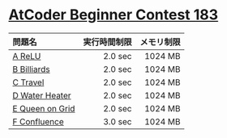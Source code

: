 # [AtCoder Beginner Contest 183](https://atcoder.jp/contests/abc183)

問題名 | 実行時間制限 | メモリ制限
:-- | --: | --:
[A ReLU](https://atcoder.jp/contests/abc183/tasks/abc183_a) | 2.0 sec | 1024 MB
[B Billiards](https://atcoder.jp/contests/abc183/tasks/abc183_b) | 2.0 sec | 1024 MB
[C Travel](https://atcoder.jp/contests/abc183/tasks/abc183_c) | 2.0 sec | 1024 MB
[D Water Heater](https://atcoder.jp/contests/abc183/tasks/abc183_d) | 2.0 sec | 1024 MB
[E Queen on Grid](https://atcoder.jp/contests/abc183/tasks/abc183_e) | 2.0 sec | 1024 MB
[F Confluence](https://atcoder.jp/contests/abc183/tasks/abc183_f) | 3.0 sec | 1024 MB
